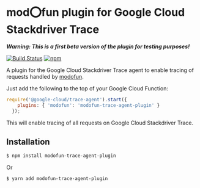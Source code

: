 # mod:o:fun plugin for Google Cloud Stackdriver Trace

**_Warning: This is a first beta version of the plugin for testing purposes!_**

[![Build Status](https://travis-ci.org/fptavares/modofun-trace-agent-plugin.svg?branch=master)](https://travis-ci.org/fptavares/modofun-trace-agent-plugin)
[![npm](https://img.shields.io/npm/v/modofun-trace-agent-plugin.svg)](https://www.npmjs.com/package/modofun-trace-agent-plugin)

A plugin for the Google Cloud Stackdriver Trace agent to enable tracing of requests handled by [modofun](https://github.com/fptavares/modofun).

Just add the following to the top of your Google Cloud Function:

```js
require('@google-cloud/trace-agent').start({
    plugins: { 'modofun': 'modofun-trace-agent-plugin' }
  });
```

This will enable tracing of all requests on Google Cloud Stackdriver Trace.

## Installation

```bash
$ npm install modofun-trace-agent-plugin
```

Or

```bash
$ yarn add modofun-trace-agent-plugin
```
